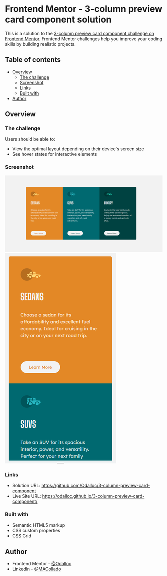 # Frontend Mentor - 3-column preview card component solution

This is a solution to the [3-column preview card component challenge on Frontend Mentor](https://www.frontendmentor.io/challenges/3column-preview-card-component-pH92eAR2-). Frontend Mentor challenges help you improve your coding skills by building realistic projects.

## Table of contents

- [Overview](#overview)
  - [The challenge](#the-challenge)
  - [Screenshot](#screenshot)
  - [Links](#links)
  - [Built with](#built-with)
- [Author](#author)

## Overview

### The challenge

Users should be able to:

- View the optimal layout depending on their device's screen size
- See hover states for interactive elements

### Screenshot

![](./images/screenshot.png)
![](./images/screenshot-mobile.png)

### Links

- Solution URL: https://github.com/Odalloc/3-column-preview-card-component
- Live Site URL: https://odalloc.github.io/3-column-preview-card-component/

### Built with

- Semantic HTML5 markup
- CSS custom properties
- CSS Grid

## Author

- Frontend Mentor - [@Odalloc](https://www.frontendmentor.io/profile/Odalloc)
- Linkedln - [@MACollado](https://www.linkedin.com/in/maria-andrea-collado-b7533b23a/)
